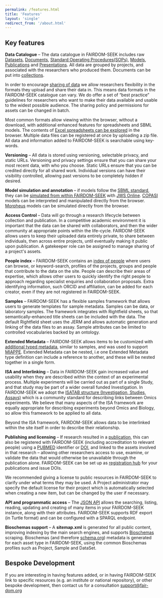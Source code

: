 ```yaml
---
permalink: /features.html
title: 'Features'
layout: 'single'
redirect_from: '/about.html'
---
```



## Key features

**Data Catalogue** – The data catalogue in FAIRDOM-SEEK includes raw [Datasets](https://fairdomhub.org/data_files), [Documents](https://fairdomhub.org/documents), [Standard Operating Procedures(SOPs)](https://fairdomhub.org/sops), [Models](https://fairdomhub.org/models), [Publications](https://fairdomhub.org/publications) and [Presentations](https://fairdomhub.org/presentations). All data are grouped by projects, and associated with the researchers who produced them. Documents can be put into [collections](https://fairdomhub.org/collections). 

In order to encourage [sharing of data](flexible_sharing.html) we allow researchers flexibility in the formats they upload and share their data in. This means data formats in the FAIRDOM-SEEK catalogue can vary. We do offer a set of “best practice” guidelines for researchers who want to make their data available and usable to the widest possible audience.
The sharing policy and permissions for assets can be changed in batch.

Most common formats allow viewing within the browser, without a download, with additional enhanced features for spreadsheets and SBML models. The contents of [Excel spreadsheets can be explored](explore.html) in the browser.
Multiple data files can be registered at once by uploading a zip file. 
All data and information added to FAIRDOM-SEEK is searchable using key-words. 

**Versioning** – All data is stored using versioning, selectable privacy, and static URLs. Versioning and privacy settings ensure that you can share your most recent data, with who you choose. Static URLs ensure that you can be credited directly for all shared work.
Individual versions can have their visibility controlled, allowing past versions to be completely hidden if desired.

**Model simulation and annotation** – if models follow the [SBML standard](http://sbml.org/), they can be [simulated from within FAIRDOM-SEEK](simulate_sbml.html) with [JWS Online](http://jjj.mib.ac.uk/).
[COPASI](http://copasi.org/) models can be interpreted and manipulated directly from the browser. 
[Morpheus](https://morpheus.gitlab.io/) models can be simulated directly from the browser.

**Access Control** – Data will go through a research lifecycle between collection and publication. In a competitive academic environment it is important that the data can be shared with collaborators, and then the wider community at appropriate points within the life-cycle. FAIRDOM-SEEK allows users to keep their uploaded data entirely private, to share between individuals, then across entire projects, until eventually making it public upon publication.
A gatekeeper role can be assigned to manage sharing of a project's assets.

**People index** – FAIRDOM-SEEK contains an [index of people](yellow_pages.html) where users can browse, or keyword-search, profiles of the projects, groups and people that contribute to the data on the site. People can describe their areas of expertise, which allows other users to quickly identify the right people to approach regarding specialist enquiries and collaboration proposals.
Extra identifying information, such ORCID and affiliation, can be added for each creator, even if they are not registered in FAIRDOM-SEEK.

**Samples** – FAIRDOM-SEEK has a flexible samples framework that allows users to generate templates for sample metadata. Samples can be data, or laboratory samples. The framework integrates with Rightfield sheets, so that semantically-enhanced title sheets can be included with the data. The default Rightfield sheet uses the JERM and allows automatic generation and linking of the data files to an assay.
Sample attributes can be limited to controlled vocabularies backed by an ontology.

**Extended Metadata** – FAIRDOM-SEEK allows items to be customized with [additional typed metadata](extended_metadata.html), similar to samples, and was used to support [MIAPPE](https://www.miappe.org/).
Extended Metadata can be nested, i.e one Extended Metadata type definition can include a reference to another, and these will be nested together in a single form.

**ISA and Interlinking** – Data in FAIRDOM-SEEK gain increased value and usability when they are described within the context of an experimental process. 
Multiple experiments will be carried out as part of a single Study, and that study may be part of a wider overall funded Investigation. 
In FAIRDOM-SEEK we adopt the [ISATAB structure (Investigation, Studies, Assays)](organise.html) which is a community standard for describing links between Omics experiments. 
We believe that many aspects of the ISA framework are equally appropriate for describing experiments beyond Omics and Biology, so allow this framework to be applied to all data.

Beyond the ISA framework, FAIRDOM-SEEK allows data to be interlinked within the site itself in order to describe their relationship.

**Publishing and licensing** – If research resulted in a [publication](publishing_and_doi.html), this can also be registered with FAIRDOM-SEEK (including accreditation to relevant people) using a [PUBMED](http://www.ncbi.nlm.nih.gov/pubmed) identifier or [DOI](http://www.doi.org/), 
and linked to the assets involved in that research – allowing other researchers access to use, examine, or validate the data that would otherwise be unavailable through the publication alone.
FAIRDOM-SEEK can be set up as [registration hub](publishing_and_doi.html) for your publications and issue DOIs.

We recommended giving a license to public resources in FAIRDOM-SEEK to clarify under what terms they may be used. A Project administrator may specify the default license for their project which is automatically selected when creating a new item, but can be changed by the user if necessary.

**API and programmatic access** – The [JSON API](api_and_programmatic_access.html) allows the searching, listing, reading, updating and creating of many items in your FAIRDOM-SEEK instance, along with their attributes. FAIRDOM-SEEK supports RDF export (in Turtle format) and can be configured with a SPARQL endpoint.

**Bioschemas support** – A **sitemap.xml** is generated for all public content, improving indexing by the main search engines, and supports [Bioschemas](https://bioschemas.org/) scraping. Bioschemas (and therefore [schema.org](https://schema.org/)) metadata is generated for each asset type in FAIRDOM-SEEK, using the common Bioschemas profiles such as Project, Sample and DataSet.

## Bespoke Development

If you are interesting in having features added, or in having FAIRDOM-SEEK link to specific resources (e.g. an institute or national repository), 
or other bespoke development, then contact us for a consultation [support@fair-dom.org](mailto:support@fair-dom.org)